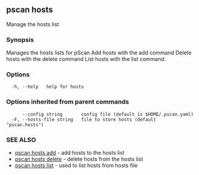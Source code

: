 ## pscan hosts

Manage the hosts list

### Synopsis

Manages the hosts lists for pScan
	Add hosts with the add command 
	Delete hosts with the delete command 
	List hosts with the list command.

### Options

```
  -h, --help   help for hosts
```

### Options inherited from parent commands

```
      --config string       config file (default is $HOME/.pscan.yaml)
  -F, --hosts-file string   file to store hosts (default "pscan.hosts")
```

### SEE ALSO

* [pscan hosts add](pscan_hosts_add.md)	 - add hosts to the hosts list
* [pscan hosts delete](pscan_hosts_delete.md)	 - delete hosts from the hosts list
* [pscan hosts list](pscan_hosts_list.md)	 - used to list hosts from hosts file

